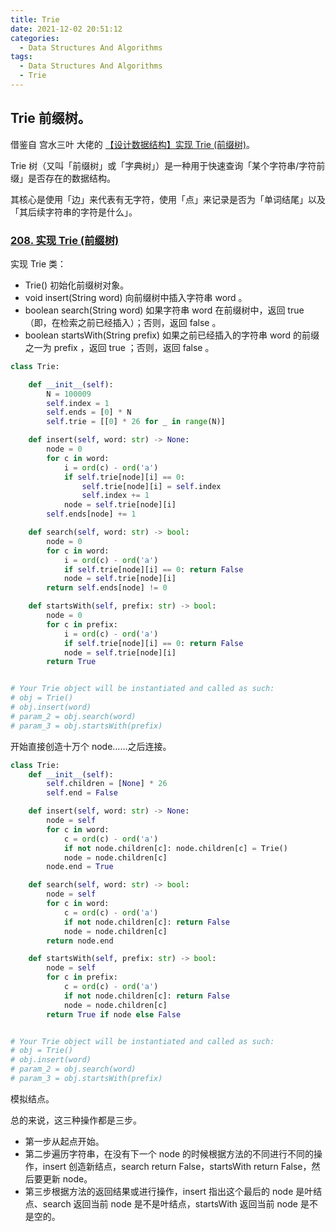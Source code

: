 ```yaml
---
title: Trie 
date: 2021-12-02 20:51:12
categories: 
  - Data Structures And Algorithms
tags: 
  - Data Structures And Algorithms
  - Trie 
---
```


## Trie 前缀树。

借鉴自 宫水三叶 大佬的 [【设计数据结构】实现 Trie (前缀树)](https://mp.weixin.qq.com/s?__biz=MzU4NDE3MTEyMA==&mid=2247488490&idx=1&sn=db2998cb0e5f08684ee1b6009b974089&chksm=fd9cb8f5caeb31e3f7f67dba981d8d01a24e26c93ead5491edb521c988adc0798d8acb6f9e9d&token=1006889101&lang=zh_CN#rd)。

Trie 树（又叫「前缀树」或「字典树」）是一种用于快速查询「某个字符串/字符前缀」是否存在的数据结构。

其核心是使用「边」来代表有无字符，使用「点」来记录是否为「单词结尾」以及「其后续字符串的字符是什么」。

### [208. 实现 Trie (前缀树)](https://leetcode-cn.com/problems/implement-trie-prefix-tree/)

实现 Trie 类：
* Trie() 初始化前缀树对象。
* void insert(String word) 向前缀树中插入字符串 word 。
* boolean search(String word) 如果字符串 word 在前缀树中，返回 true（即，在检索之前已经插入）；否则，返回 false 。
* boolean startsWith(String prefix) 如果之前已经插入的字符串 word 的前缀之一为 prefix ，返回 true ；否则，返回 false 。

```python lc208-1.py
class Trie:

    def __init__(self):
        N = 100009
        self.index = 1 
        self.ends = [0] * N 
        self.trie = [[0] * 26 for _ in range(N)] 

    def insert(self, word: str) -> None:
        node = 0 
        for c in word: 
            i = ord(c) - ord('a') 
            if self.trie[node][i] == 0: 
                self.trie[node][i] = self.index 
                self.index += 1 
            node = self.trie[node][i] 
        self.ends[node] += 1 

    def search(self, word: str) -> bool:
        node = 0 
        for c in word: 
            i = ord(c) - ord('a') 
            if self.trie[node][i] == 0: return False 
            node = self.trie[node][i] 
        return self.ends[node] != 0 

    def startsWith(self, prefix: str) -> bool:
        node = 0 
        for c in prefix: 
            i = ord(c) - ord('a') 
            if self.trie[node][i] == 0: return False 
            node = self.trie[node][i] 
        return True 


# Your Trie object will be instantiated and called as such:
# obj = Trie()
# obj.insert(word)
# param_2 = obj.search(word)
# param_3 = obj.startsWith(prefix)
```

开始直接创造十万个 node……之后连接。

```python lc208-2.py 
class Trie:
    def __init__(self):
        self.children = [None] * 26 
        self.end = False 

    def insert(self, word: str) -> None:
        node = self 
        for c in word: 
            c = ord(c) - ord('a') 
            if not node.children[c]: node.children[c] = Trie()
            node = node.children[c] 
        node.end = True 

    def search(self, word: str) -> bool:
        node = self 
        for c in word: 
            c = ord(c) - ord('a') 
            if not node.children[c]: return False 
            node = node.children[c] 
        return node.end 

    def startsWith(self, prefix: str) -> bool:
        node = self 
        for c in prefix: 
            c = ord(c) - ord('a') 
            if not node.children[c]: return False 
            node = node.children[c] 
        return True if node else False  


# Your Trie object will be instantiated and called as such:
# obj = Trie()
# obj.insert(word)
# param_2 = obj.search(word)
# param_3 = obj.startsWith(prefix)
```

模拟结点。

总的来说，这三种操作都是三步。
* 第一步从起点开始。
* 第二步遍历字符串，在没有下一个 node 的时候根据方法的不同进行不同的操作，insert 创造新结点，search return False，startsWith return False，然后要更新 node。
* 第三步根据方法的返回结果或进行操作，insert 指出这个最后的 node 是叶结点、search 返回当前 node 是不是叶结点，startsWith 返回当前 node 是不是空的。



